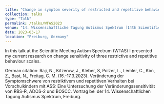 ```yaml
---
title: "Change in symptom severity of restricted and repetitive behaviour in preschoolers with ASD"
collection: talks
type: "Talk"
permalink: /talks/WTAS2023
venue: "14. Wissenschaftliche Tagung Autismus Spektrum [14th Scientific Meeting Autism Spectrum]"
date: 2023-03-17
location: "Freiburg, Germany"
---
```


In this talk at the Scientific Meeting Autism Spectrum (WTAS) I presented my current research on change sensitivity of three restrictive and repetitive behaviour scales.

German citation:
Raji, N., Kitzerow, J., Kleber, S, Polzer, L., Lemler, C., Kim, Z., Bast, N., Freitag, C. M. (16.-17.3.2023). Veränderung der Symptomschwere von restriktivem und repetitiven Verhalten bei Vorschulkindern mit ASS: Eine Untersuchung der Veränderungssensitivität von RBS-R, ADOS-2 und BOSCC. Vortrag bei der 14. Wissenschaftlichen Tagung Autismus Spektrum, Freiburg.
